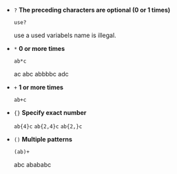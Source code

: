 - `?` **The preceding characters are optional (0 or 1 times)**

    `use?`

    use a used variabels name is illegal.

- `*` **0 or more times**

    `ab*c`

    ac
    abc
    abbbbc
    adc

- `+` **1 or more times**

    `ab+c`

- `{}` **Specify exact number**

    `ab{4}c` `ab{2,4}c` `ab{2,}c`

- `()` **Multiple patterns**

    `(ab)+`

    abc
    abababc